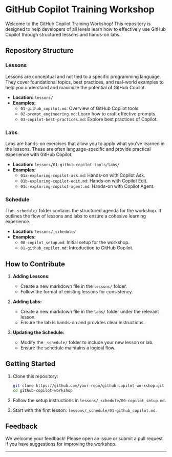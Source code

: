 # GitHub Copilot Training Workshop

Welcome to the GitHub Copilot Training Workshop! This repository is designed to help developers of all levels learn how to effectively use GitHub Copilot through structured lessons and hands-on labs.

## Repository Structure

### Lessons

Lessons are conceptual and not tied to a specific programming language. They cover foundational topics, best practices, and real-world examples to help you understand and maximize the potential of GitHub Copilot.

- **Location:** `lessons/`
- **Examples:**
  - `01-github_copilot.md`: Overview of GitHub Copilot tools.
  - `02-prompt_engineering.md`: Learn how to craft effective prompts.
  - `03-copilot-best-practices.md`: Explore best practices of Copilot.

### Labs

Labs are hands-on exercises that allow you to apply what you've learned in the lessons. These are often language-specific and provide practical experience with GitHub Copilot.

- **Location:** `lessons/01-github-copilot-tools/labs/`
- **Examples:**
  - `01a-exploring-copilot-ask.md`: Hands-on with Copilot Ask.
  - `01b-exploring-copilot-edit.md`: Hands-on with Copilot Edit.
  - `01c-exploring-copilot-agent.md`: Hands-on with Copilot Agent.

### Schedule

The `_schedule/` folder contains the structured agenda for the workshop. It outlines the flow of lessons and labs to ensure a cohesive learning experience.

- **Location:** `lessons/_schedule/`
- **Examples:**
  - `00-copilot_setup.md`: Initial setup for the workshop.
  - `01-github_copilot.md`: Introduction to GitHub Copilot.

## How to Contribute

1. **Adding Lessons:**

   - Create a new markdown file in the `lessons/` folder.
   - Follow the format of existing lessons for consistency.

2. **Adding Labs:**

   - Create a new markdown file in the `labs/` folder under the relevant lesson.
   - Ensure the lab is hands-on and provides clear instructions.

3. **Updating the Schedule:**
   - Modify the `_schedule/` folder to include your new lesson or lab.
   - Ensure the schedule maintains a logical flow.

## Getting Started

1. Clone this repository:

   ```bash
   git clone https://github.com/your-repo/github-copilot-workshop.git
   cd github-copilot-workshop
   ```

2. Follow the setup instructions in `lessons/_schedule/00-copilot_setup.md`.

3. Start with the first lesson: `lessons/_schedule/01-github_copilot.md`.

## Feedback

We welcome your feedback! Please open an issue or submit a pull request if you have suggestions for improving the workshop.

---
